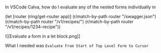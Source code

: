 In VSCode Calva, how do I evaluate any of the nested forms individually in

(let [router (ring/get-router app)] 
    (r/match-by-path router "/swagger.json")
    (r/match-by-path router "/v1/recipes/")
    (r/match-by-path router "/v1/recipes/1234-recipe"))

![[Evaluate a form in a let block.png]]

What I needed was `Evaluate From Start of Top Level Form to Cursor`
